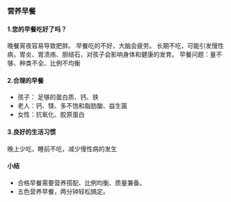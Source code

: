 ### 营养早餐

#### 1.您的早餐吃好了吗？
晚餐宵夜容易导致肥胖。
早餐吃的不好，大脑会疲劳。
长期不吃，可能引发慢性病，胃炎、胃溃疡、胆结石，对孩子会影响身体和健康的发育。
早餐问题：量不够、种类不全、比例不均衡

#### 2.合理的早餐
* 孩子： 足够的蛋白质、钙、铁
* 老人：钙、镁、多不饱和脂肪酸、益生菌
* 女性：抗氧化、胶原蛋白

#### 3.良好的生活习惯
晚上少吃，睡前不吃，减少慢性病的发生

#### 小结
* 合格早餐需要营养搭配、比例均衡、质量兼备。
* 五色营养早餐，两分钟轻松搞定。